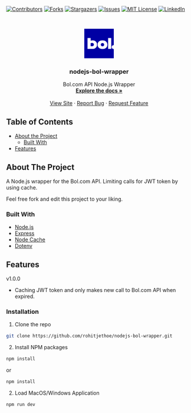 <!-- PROJECT SHIELDS -->
<!--
*** I'm using markdown "reference style" links for readability.
*** Reference links are enclosed in brackets [ ] instead of parentheses ( ).
*** See the bottom of this document for the declaration of the reference variables
*** for contributors-url, forks-url, etc. This is an optional, concise syntax you may use.
*** https://www.markdownguide.org/basic-syntax/#reference-style-links
-->
[![Contributors][contributors-shield]][contributors-url]
[![Forks][forks-shield]][forks-url]
[![Stargazers][stars-shield]][stars-url]
[![Issues][issues-shield]][issues-url]
[![MIT License][license-shield]][license-url]
[![LinkedIn][linkedin-shield]][linkedin-url]

<!-- PROJECT LOGO -->
<br />
<p align="center">
    <a href="https://github.com/rohitjethoe/nodejs-bol-wrapper">
        <img src="./assets/bol.png" alt="Logo" width="80" height="80">
    </a>
    <h3 align="center">nodejs-bol-wrapper</h3>
    <p align="center">
        Bol.com API Node.js Wrapper
        <br />
        <a href="https://github.com/rohitjethoe/nodejs-bol-wrapper"><strong>Explore the docs »</strong></a>
        <br />
        <br />
        <a href="https://github.com/rohitjethoe/nodejs-bol-wrapper">View Site</a>
        ·
        <a href="https://github.com/rohitjethoe/nodejs-bol-wrapper/issues">Report Bug</a>
        ·
        <a href="https://github.com/rohitjethoe/nodejs-bol-wrapper/issues">Request Feature</a>
    </p>
</p>

<!-- TABLE OF CONTENTS -->
## Table of Contents
* [About the Project](#about-the-project)
    * [Built With](#built-with)
* [Features](#features)

<!-- ABOUT THE PROJECT -->
## About The Project
A Node.js wrapper for the Bol.com API. Limiting calls for JWT token by using cache.

Feel free fork and edit this project to your liking.

### Built With

* [Node.js](https://nodejs.org/en/)
* [Express](https://expressjs.com/)
* [Node Cache](https://github.com/node-cache/node-cache)
* [Dotenv](https://github.com/motdotla/dotenv)

## Features
v1.0.0
- Caching JWT token and only makes new call to Bol.com API when expired.

### Installation

1. Clone the repo
```sh
git clone https://github.com/rohitjethoe/nodejs-bol-wrapper.git
```
2. Install NPM packages
```sh
npm install
```
or
```sh
npm install
```
2. Load MacOS/Windows Application
```sh
npm run dev
```

<!-- MARKDOWN LINKS & IMAGES -->
<!-- https://www.markdownguide.org/basic-syntax/#reference-style-links -->
[contributors-shield]: https://img.shields.io/github/contributors/rohitjethoe/nodejs-bol-wrapper.svg?style=flat-square
[contributors-url]: https://github.com/mosuswalks/nodejs-bol-wrapper/contributors
[forks-shield]: https://img.shields.io/github/forks/rohitjethoe/nodejs-bol-wrapper.svg?style=flat-square
[forks-url]: https://github.com/rohitjethoe/nodejs-bol-wrapper/network/members
[stars-shield]: https://img.shields.io/github/stars/rohitjethoe/nodejs-bol-wrapper.svg?style=flat-square
[stars-url]: https://github.com/rohitjethoe/nodejs-bol-wrapper/stargazers
[issues-shield]: https://img.shields.io/github/issues/rohitjethoe/nodejs-bol-wrapper.svg?style=flat-square
[issues-url]: https://github.com/rohitjethoe/nodejs-bol-wrapper/issues
[license-shield]: https://img.shields.io/github/license/othneildrew/Best-README-Template.svg?style=flat-square
[license-url]: https://github.com/rohitjethoe/nodejs-bol-wrapper/LICENSE
[linkedin-shield]: https://img.shields.io/badge/-LinkedIn-black.svg?style=flat-square&logo=linkedin&colorB=555
[linkedin-url]: https://linkedin.com/in/rohitjethoe
